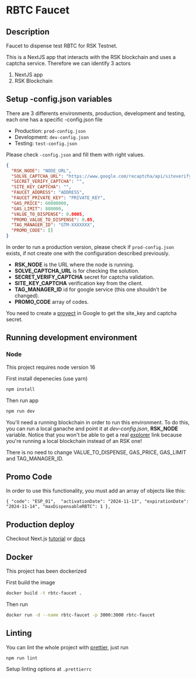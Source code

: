 # RBTC Faucet

## Description

Faucet to dispense test RBTC for RSK Testnet.

This is a NextJS app that interacts with the RSK blockchain and uses a captcha service. Therefore we can identify 3 actors

1. NextJS app
2. RSK Blockchain

## Setup -config.json variables

There are 3 differents environments, production, development and testing, each one has a specific -config.json file 

- Production: `prod-config.json`
- Development: `dev-config.json`
- Testing: `test-config.json`

Please check `-config.json` and fill them with right values.

```json
{
  "RSK_NODE": "NODE_URL", 
  "SOLVE_CAPTCHA_URL": "https://www.google.com/recaptcha/api/siteverify",
  "SECRET_VERIFY_CAPTCHA": "",
  "SITE_KEY_CAPTCHA": "",
  "FAUCET_ADDRESS": "ADDRESS",
  "FAUCET_PRIVATE_KEY": "PRIVATE_KEY",
  "GAS_PRICE": 60000000,
  "GAS_LIMIT": 800000,
  "VALUE_TO_DISPENSE": 0.0005,
  "PROMO_VALUE_TO_DISPENSE": 0.05,
  "TAG_MANAGER_ID": "GTM-XXXXXXX",
  "PROMO_CODE": []
}
```

In order to run a production version, please check if `prod-config.json` exists, if not create one with the configuration described previously.

- **RSK_NODE** is the URL where the node is running.
- **SOLVE_CAPTCHA_URL** is for checking the solution.
- **SECRET_VERIFY_CAPTCHA** secret for captcha validation.
- **SITE_KEY_CAPTCHA** verification key from the client.
- **TAG_MANAGER_ID** id for google service (this one shouldn't be changed).
- **PROMO_CODE** array of codes.

You need to create a [proyect](https://www.google.com/recaptcha/admin) in Google to get the site_key and captcha secret.

## Running development environment

### Node

This project requires node version 16

First install depenecies (use yarn)

```bash
npm install
```

Then run app 

```bash
npm run dev
```

You'll need a running blockchain in order to run this environment. To do this, you can run a local ganache and point it at _dev-config.json_, **RSK_NODE** variable.
Notice that you won't be able to get a real [explorer](https://explorer.testnet.rsk.co/) link because you're running a local blockchain instead of an RSK one!

There is no need to change VALUE_TO_DISPENSE, GAS_PRICE, GAS_LIMIT and TAG_MANAGER_ID.

## Promo Code
In order to use this functionality, you must add an array of objects like this:

```
{ "code": "ESP_01",  "activationDate": "2024-11-13", "expirationDate": "2024-11-14", "maxDispensableRBTC": 1 },
```

## Production deploy

Checkout Next.js [tutorial](https://nextjs.org/learn/basics/deploying-a-nextjs-app/deploying-to-your-own-environment) or [docs](https://nextjs.org/docs#production-deployment)

## Docker 

This project has been dockerized 

First build the image

```bash
docker build -t rbtc-faucet .
```

Then run

```bash
docker run -d --name rbtc-faucet -p 3000:3000 rbtc-faucet
```

## Linting

You can lint the whole project with [prettier](https://prettier.io/), just run

```bash
npm run lint
```

Setup linting options at `.prettierrc`